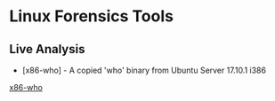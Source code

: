 # Linux Forensics Tools

## Live Analysis
* [x86-who] - A copied 'who' binary from Ubuntu Server 17.10.1 i386


[x86-who](x86-who.md)
